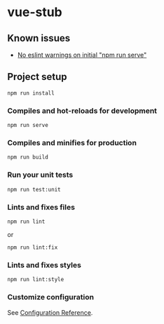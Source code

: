 # vue-stub

## Known issues

* [No eslint warnings on initial "npm run serve"](https://github.com/vuejs/vue-cli/issues/3065)

## Project setup
```
npm run install
```

### Compiles and hot-reloads for development
```
npm run serve
```

### Compiles and minifies for production
```
npm run build
```

### Run your unit tests
```
npm run test:unit
```

### Lints and fixes files
```
npm run lint
```

or

```
npm run lint:fix
```

### Lints and fixes styles
```
npm run lint:style
```

### Customize configuration
See [Configuration Reference](https://cli.vuejs.org/config/).
